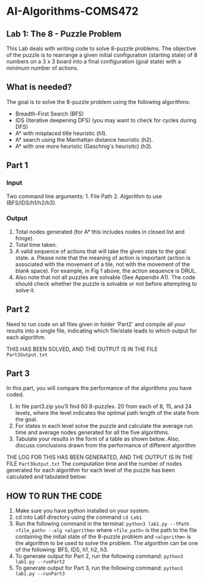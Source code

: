 # AI-Algorithms-COMS472

## Lab 1: The 8 - Puzzle Problem
This Lab deals with writing code to solve 8-puzzle problems. The objective of the puzzle is to rearrange a given initial configuration (starting state) of 8 numbers on a 3 x 3 board into a final configuration (goal state) with a *minimum* number of actions.

## What is needed?
The goal is to solve the 8-puzzle problem using the following algorithms:
- Breadth-First Search (BFS)
- IDS (Iterative deepening DFS) (you may want to check for cycles during DFS)
- A* with misplaced title heuristic (h1).
- A* search using the Manhattan distance heuristic (h2).
- A* with one more heuristic (Gaschnig's heurisitc) (h3).

## Part 1
### Input
Two command line arguments: 1. File Path 2. Algorithm to use (BFS/IDS/h1/h2/h3).
### Output
1. Total nodes generated (for A* this includes nodes in closed list and fringe).
2. Total time taken.
3. A valid sequence of actions that will take the given state to the goal state.
a. Please note that the meaning of action is important (action is associated with the
movement of a tile, not with the movement of the blank space). For example, in
Fig 1 above, the action sequence is DRUL.
4. Also note that not all puzzles are solvable (See Appendix A1). The code should check
whether the puzzle is solvable or not before attempting to solve it.

## Part 2
Need to run code on all files given in folder 'Part2' and compile all your results into a single file, indicating which file/state leads to which output for each algorithm.

THIS HAS BEEN SOLVED, AND THE OUTPUT IS IN THE FILE `Part2Output.txt`

## Part 3
In this part, you will compare the performance of the algorithms you have coded.
1. In file part3.zip you’ll find 60 8-puzzles. 20 from each of 8, 15, and 24 levels, where the level indicates the optimal path length of the state from the goal.
2. For states in each level solve the puzzle and calculate the average run time and average
nodes generated for all the five algorithms.
3. Tabulate your results in the form of a table as shown below. Also, discuss conclusions drawn from the performance of different algorithm

THE LOG FOR THIS HAS BEEN GENERATED, AND THE OUTPUT IS IN THE FILE `Part3Output.txt`
The computation time and the number of nodes generated for each algorithm for each level of the puzzle has been calculated and tabulated below:

## HOW TO RUN THE CODE
1. Make sure you have python installed on your system.
2. cd into Lab1 directory using the command `cd Lab1`
3. Run the following command in the terminal:
   `python3 lab1.py --fPath <file_path> --alg <algorithm>`
   where `<file_path>` is the path to the file containing the initial state of the 8-puzzle problem and `<algorithm>` is the algorithm to be used to solve the problem. The algorithm can be one of the following: BFS, IDS, h1, h2, h3.
4. To generate output for Part 2, run the following command:
   `python3 lab1.py --runPart2`
5. To generate output for Part 3, run the following command:
    `python3 lab1.py --runPart3`
